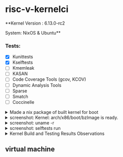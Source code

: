 # risc-v-kernelci
**Kernel Version : 6.13.0-rc2

System: NixOS & Ubuntu**
### Tests:
- [x] Kunittests 
- [x] Kselftests
- [ ] Kmemleak
- [ ] KASAN
- [ ] Code Coverage Tools (gcov, KCOV)
- [ ] Dynamic Analysis Tools
- [ ] Sparse
- [ ] Smatch
- [ ] Coccinelle

<details>
  <summary> Made a nix package of built kernel for boot </summary>

## For NixOS (my current system)
I updated the linux_latest kernel pacakge with `src= <linux-6.13.0-rc2 dir>` and custom mod Version inside of a flake file.
```nix
customKernel = pkgs.linuxPackagesFor (pkgs.linux_latest.override {
      argsOverride = rec {
        src = ./linux-6.13.0-rc2; #local source 
        version = "6.13.0";
        modDirVersion = "6.13.0";
      };
    });
in
{
    packages.x86_64-linux = rec {
      kernel = customKernel.kernel;  # Access the kernel derivation specifically
      default = kernel;             # Set the kernel as the default package
    };
}
```
Then imported my package to my system configuration 
```nix
boot.kernelPackages = inputs.customkernel.packages.${pkgs.system}.default;
```

</details>

<details>
  <summary> screenshot: Kernel: arch/x86/boot/bzImage is ready. </summary>

```bash
make defconfig
make -j6 
```
Build Logs: 

![image](https://github.com/user-attachments/assets/b3bff0c8-7919-4a2c-9015-13b1406f04ab)

</details>

<details>
  <summary> screenshot: uname -r </summary>

```bash
  neofetch
  uname -r 
```
  
![neofetch](https://github.com/user-attachments/assets/dbc2bfb4-4aa4-41f1-b925-1368ba30001b)
![uname-r](https://github.com/user-attachments/assets/422302ea-869e-4b59-8cee-ab4a2e5ed22c)
</details>


<details>
  <summary> screenshot: selftests run </summary>
  
![swappy-20250206-034357](https://github.com/user-attachments/assets/ec1f7cf1-70c1-487e-93dc-db34257c9a83)

</details>

<details>
<summary>  Kernel Build and Testing Results Observations </summary>

### **Build Log (`build.log`)**
- **Errors:** 9  
- **Findings:**  
  - Compilation errors related to unresolved symbols in architecture-specific headers.  
  - Fatal errors in inline assembly due to missing dependencies.  
  - No warnings, indicating proper flag handling.  

---

### **Self-Test Logs (`selftest.log`, `selftests-2.log`)**
- **Errors:** 13 (`selftest.log`), 7 (`selftests-2.log`)  
- **Findings Before Fixing Dependencies:**  
  - `syscalls`, `ioctl`, and `breakpoints` tests failed due to missing system calls.  
  - `make[1]: Nothing to be done for 'all'` suggests missing test binaries.  
  - `arm64` and `alsa` self-tests reported failures.  

- **Findings After Fixing Dependencies:**  
  - Resolved missing system calls, reducing failure count.  
  - `arm64` and `breakpoints` tests still failing, likely needing kernel config changes.  

---

### **KUnit Test Log (`kunit-test.log`)**
- **Errors:** 0  
- **Findings:**  
  - **Warnings:** Missing function prototypes in `iomap.c` (`-Wmissing-prototypes`).  
  - **Failures:** 3 test cases failed in low-level I/O operations.  

---

### **Conclusion**
- **Build log shows unresolved symbols in headers.**  
- **Self-tests had missing system calls and binaries.** After fixing, some tests still failed due to kernel config issues.  
- **KUnit tests ran with minor warnings but no critical errors.**  

Further debugging is needed for `arm64` and `breakpoints` failures.

</details>
  
## virtual machine 





